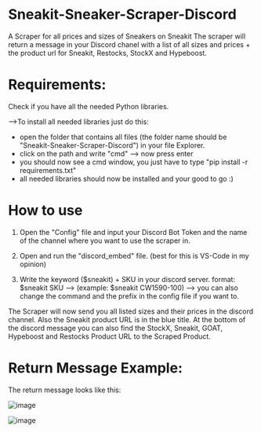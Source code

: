 # Sneakit-Sneaker-Scraper-Discord
A Scraper for all prices and sizes of Sneakers on Sneakit
The scraper will return a message in your Discord chanel with a list of all sizes and prices + the product url for Sneakit, Restocks, StockX and Hypeboost.


# Requirements:

Check if you have all the needed Python libraries.

-->To install all needed libraries just do this:
+ open the folder that contains all files (the folder name should be "Sneakit-Sneaker-Scraper-Discord") in your file Explorer.
+ click on the path and write "cmd" --> now press enter
+ you should now see a cmd window, you just have to type "pip install -r requirements.txt" 
+ all needed libraries should now be installed and your good to go :)


# How to use

1. Open the "Config" file and input your Discord Bot Token and the name of the channel where you want to use the scraper in.

2. Open and run the "discord_embed" file. (best for this is VS-Code in my opinion)

3. Write the keyword ($sneakit) + SKU in your discord server.
   format: $sneakit SKU --> (example: $sneakit CW1590-100)
   --> you can also change the command and the prefix in the config file if you want to.


The Scraper will now send you all listed sizes and their prices in the discord channel.
Also the Sneakit product URL is in the blue title.
At the bottom of the discord message you can also find the StockX, Sneakit, GOAT, Hypeboost and Restocks Product URL to the Scraped Product.

# Return Message Example:
The return message looks like this:

![image](https://user-images.githubusercontent.com/103487648/224495962-bd130f4c-3427-4e55-9022-8a0c317d4cd6.png)


![image](https://user-images.githubusercontent.com/103487648/224495997-3544498c-9e55-4b8c-9dfb-321f879c1b6c.png)

